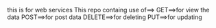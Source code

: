 this is for web services
 This repo containg use of==>
 GET==>for view the data
 POST==>for post data
 DELETE==>for deleting
 PUT==>for updating
